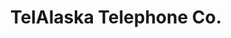 ---
title: "TelAlaska Telephone Co."
url: /sand-point-alaska/telalaska-telephone-co/
shop: Handy
---